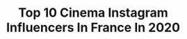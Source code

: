 ---
title: Top 10 Cinema Instagram Influencers In France In 2020
description: >-
  Find top cinema Instagram influencers in France in 2020. Most popular hashtags: #paris #love #photo #actor.
platform: Instagram
profiles:
  - username: "soufiane_guerrab"
    fullname: >-
      Soufiane Guerrab
    location: "France"
    followers: 7619
    engagement: 935
    commentsToLikes: 0.039166
    id: ck5hgqbhx46dq0i11if1vqle6
    verified: false
    hashtags: "#cesar2020, #cesarwagner, #revelationcesar, #tournage"
  - username: "tanguydlvt"
    fullname: >-
      Tanguy Dlvt
    location: "France"
    followers: 61000
    engagement: 1147
    commentsToLikes: 0.007536
    id: ck5qebdzxzn1v0i11ntpp66cv
    verified: false
    hashtags: ""
  - username: "yonilightz"
    fullname: >-
      수연(女)
    location: "France"
    followers: 39132
    engagement: 716
    commentsToLikes: 0.006420
    id: ck6u855o3phxi0j71nrovnzlg
    verified: false
    hashtags: "#yonilightfilm, #bluecolors, #filmphotography, #portraituring"
  - username: "estebmunoz"
    fullname: >-
      Esteban ✞ Munoz
    location: "France"
    followers: 7660
    engagement: 656
    commentsToLikes: 0.042726
    id: ck8swyjt3fngw0j78wmh2w3az
    verified: false
    hashtags: "#likeinbio, #confinement, #tiktok, #calvinklein"
  - username: "amaurydecrayencour"
    fullname: >-
      Amaury de Crayencour
    location: "France"
    followers: 6085
    engagement: 692
    commentsToLikes: 0.087937
    id: ck15qbz2z241m0i19bd48to5y
    verified: false
    hashtags: "#hand, #naturelovers, #french, #cinema"
  - username: "tiffanyk"
    fullname: >-
      Tiffany  🌸
    location: "France"
    followers: 742021
    engagement: 1353
    commentsToLikes: 0.009372
    id: ck136930t5coi0i19rx6h7t4l
    verified: true
    hashtags: "#1rstnovember, #cometogether, #fromhongkongwithlove, #moodlentilles"
  - username: "hafsiaherzi"
    fullname: >-
      Hafsia Herzi
    location: "France"
    followers: 27464
    engagement: 838
    commentsToLikes: 0.044114
    id: ck14loy85vraq0i19l4ddw18s
    verified: true
    hashtags: "#photo, #youdeservealover, #art, #cinema"
  - username: "hypothetique"
    fullname: >-
      Ƭiρhaine 🇫🇷🙆🏻‍♀️
    location: "France"
    followers: 44653
    engagement: 183
    commentsToLikes: 0.051305
    id: ck8t65x8rcc7j0j78umribtyu
    verified: false
    hashtags: "#lundi, #nature, #vendredi, #vlog"
  - username: "elsaandraos"
    fullname: >-
      L Z A  |  ألسا
    location: "France"
    followers: 55136
    engagement: 360
    commentsToLikes: 0.037176
    id: ck14gw9e57cgq0i19ytpxpe6p
    verified: false
    hashtags: "#musically, #tiktokindo, #life, #love"
  - username: "melan.omerta"
    fullname: >-
      MELAN
    location: "France"
    followers: 11644
    engagement: 660
    commentsToLikes: 0.024192
    id: ck5q56ouvrl9y0i11nptzakvo
    verified: false
    hashtags: "#omerta, #portvendres, #texte, #orange"
---